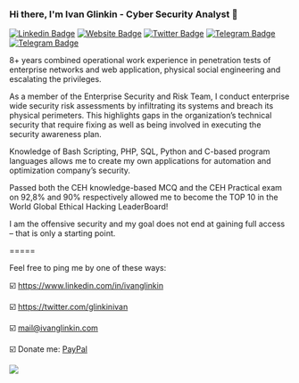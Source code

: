 ### Hi there, I'm Ivan Glinkin - Cyber Security Analyst 👋

[![Linkedin Badge](https://img.shields.io/badge/-LinkedIn-0e76a8?style=flat-square&logo=Linkedin&logoColor=white)](https://www.linkedin.com/in/ivanglinkin/)
[![Website Badge](https://img.shields.io/badge/Website-3b5998?style=flat-square&logo=google-chrome&logoColor=white)](https://www.ivanglinkin.com/)
[![Twitter Badge](https://img.shields.io/badge/-Twitter-00acee?style=flat-square&logo=Twitter&logoColor=white)](https://twitter.com/glinkinivan)
[![Telegram Badge](https://img.shields.io/badge/-Telegram-0088cc?style=flat-square&logo=Telegram&logoColor=white)](https://t.me/glinkinivan)
[![Telegram Badge](https://img.shields.io/badge/donate-Paypal?style=flat-square&logo=PayPal&logoColor=white)](https://www.paypal.com/paypalme/ivanglinkin)

8+ years combined operational work experience in penetration tests of enterprise networks and web application, physical social engineering and escalating the privileges.

As a member of the Enterprise Security and Risk Team, I conduct enterprise wide security risk assessments by infiltrating its systems and breach its physical perimeters. This highlights gaps in the organization’s technical security that require fixing as well as being involved in executing the security awareness plan.

Knowledge of Bash Scripting, PHP, SQL, Python and C-based program languages allows me to create my own applications for automation and optimization company’s security.

Passed both the CEH knowledge-based MCQ and the CEH Practical exam on 92,8% and 90% respectively allowed me to become the TOP 10 in the World Global Ethical Hacking LeaderBoard!

I am the offensive security and my goal does not end at gaining full access – that is only a starting point.

=====

Feel free to ping me by one of these ways:

☑️ https://www.linkedin.com/in/ivanglinkin

☑️ https://twitter.com/glinkinivan

☑️ mail@ivanglinkin.com

☑️ Donate me: [PayPal](https://paypal.me/ivanglinkin?country.x=US&locale.x=en_US)

![](https://www.ivanglinkin.com/wp-content/uploads/2021/03/sign.png)
